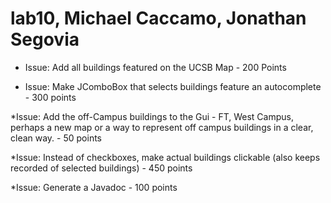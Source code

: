 # lab10, Michael Caccamo, Jonathan Segovia

* Issue: Add all buildings featured on the UCSB Map - 200 Points

* Issue: Make JComboBox that selects buildings feature an autocomplete - 300 points

*Issue: Add the off-Campus buildings to the Gui -  FT, West Campus, perhaps a new map or a way to represent off campus buildings in a clear, clean way. - 50 points

*Issue: Instead of checkboxes, make actual buildings clickable (also keeps recorded of selected buildings)  - 450 points 

*Issue: Generate a Javadoc - 100 points

